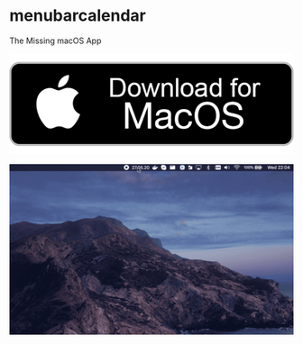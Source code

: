 # menubarcalendar
The Missing macOS App 

[![button](mac-download-button.png)](release/menubarcalendar-1.0.dmg)

![](menubarcalendar.gif)



